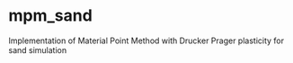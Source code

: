 # mpm_sand
Implementation of Material Point Method with Drucker Prager plasticity for sand simulation
